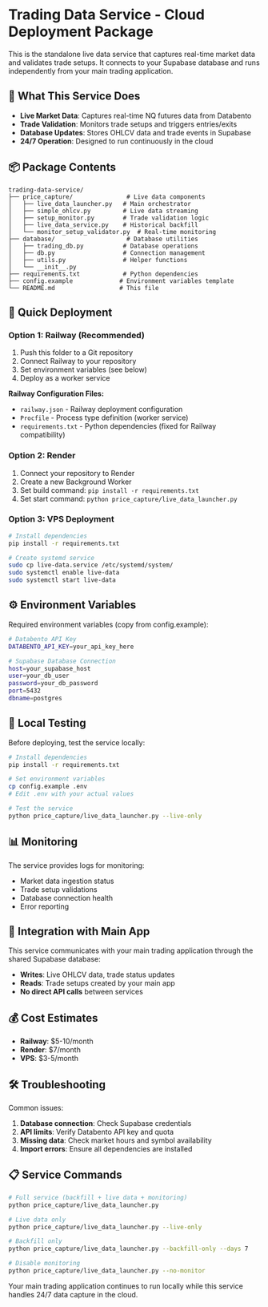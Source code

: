 # Trading Data Service - Cloud Deployment Package

This is the standalone live data service that captures real-time market data and validates trade setups. It connects to your Supabase database and runs independently from your main trading application.

## 🎯 What This Service Does

- **Live Market Data**: Captures real-time NQ futures data from Databento
- **Trade Validation**: Monitors trade setups and triggers entries/exits
- **Database Updates**: Stores OHLCV data and trade events in Supabase
- **24/7 Operation**: Designed to run continuously in the cloud

## 📦 Package Contents

```
trading-data-service/
├── price_capture/               # Live data components
│   ├── live_data_launcher.py   # Main orchestrator
│   ├── simple_ohlcv.py         # Live data streaming
│   ├── setup_monitor.py        # Trade validation logic
│   ├── live_data_service.py    # Historical backfill
│   └── monitor_setup_validator.py  # Real-time monitoring
├── database/                    # Database utilities
│   ├── trading_db.py           # Database operations
│   ├── db.py                   # Connection management
│   ├── utils.py                # Helper functions
│   └── __init__.py
├── requirements.txt            # Python dependencies
├── config.example             # Environment variables template
└── README.md                  # This file
```

## 🚀 Quick Deployment

### Option 1: Railway (Recommended)
1. Push this folder to a Git repository
2. Connect Railway to your repository  
3. Set environment variables (see below)
4. Deploy as a worker service

**Railway Configuration Files:**
- `railway.json` - Railway deployment configuration
- `Procfile` - Process type definition (worker service)
- `requirements.txt` - Python dependencies (fixed for Railway compatibility)

### Option 2: Render
1. Connect your repository to Render
2. Create a new Background Worker
3. Set build command: `pip install -r requirements.txt`
4. Set start command: `python price_capture/live_data_launcher.py`

### Option 3: VPS Deployment
```bash
# Install dependencies
pip install -r requirements.txt

# Create systemd service
sudo cp live-data.service /etc/systemd/system/
sudo systemctl enable live-data
sudo systemctl start live-data
```

## ⚙️ Environment Variables

Required environment variables (copy from config.example):

```bash
# Databento API Key
DATABENTO_API_KEY=your_api_key_here

# Supabase Database Connection
host=your_supabase_host
user=your_db_user
password=your_db_password
port=5432
dbname=postgres
```

## 🔧 Local Testing

Before deploying, test the service locally:

```bash
# Install dependencies
pip install -r requirements.txt

# Set environment variables
cp config.example .env
# Edit .env with your actual values

# Test the service
python price_capture/live_data_launcher.py --live-only
```

## 📊 Monitoring

The service provides logs for monitoring:
- Market data ingestion status
- Trade setup validations
- Database connection health
- Error reporting

## 🔄 Integration with Main App

This service communicates with your main trading application through the shared Supabase database:

- **Writes**: Live OHLCV data, trade status updates
- **Reads**: Trade setups created by your main app
- **No direct API calls** between services

## 💰 Cost Estimates

- **Railway**: $5-10/month
- **Render**: $7/month  
- **VPS**: $3-5/month

## 🛠️ Troubleshooting

Common issues:
1. **Database connection**: Check Supabase credentials
2. **API limits**: Verify Databento API key and quota
3. **Missing data**: Check market hours and symbol availability
4. **Import errors**: Ensure all dependencies are installed

## 📋 Service Commands

```bash
# Full service (backfill + live data + monitoring)
python price_capture/live_data_launcher.py

# Live data only
python price_capture/live_data_launcher.py --live-only

# Backfill only
python price_capture/live_data_launcher.py --backfill-only --days 7

# Disable monitoring
python price_capture/live_data_launcher.py --no-monitor
```

Your main trading application continues to run locally while this service handles 24/7 data capture in the cloud.